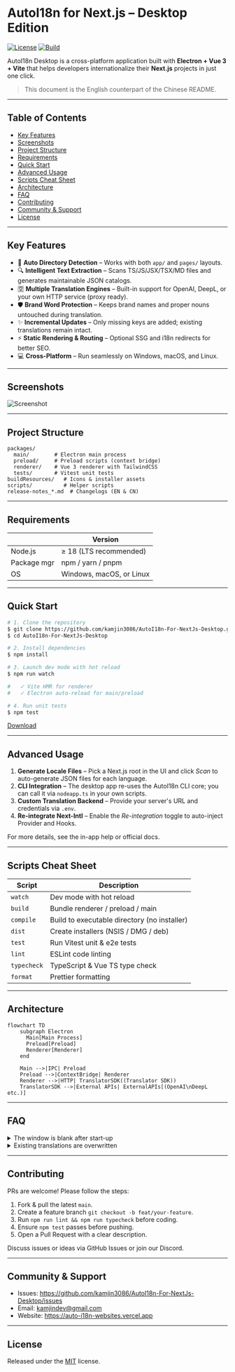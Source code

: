 # AutoI18n for Next.js – Desktop Edition

[![License](https://img.shields.io/badge/License-MIT-green.svg)](./LICENSE)
[![Build](https://img.shields.io/github/actions/workflow/status/kamjin3086/AutoI18n-For-NextJs-Desktop/build.yaml?branch=main&label=build)](https://github.com/kamjin3086/AutoI18n-For-NextJs-Desktop/actions)

AutoI18n Desktop is a cross-platform application built with **Electron + Vue 3 + Vite** that helps developers internationalize their **Next.js** projects in just one click.

> This document is the English counterpart of the Chinese README.

---

## Table of Contents

- [Key Features](#key-features)
- [Screenshots](#screenshots)
- [Project Structure](#project-structure)
- [Requirements](#requirements)
- [Quick Start](#quick-start)
- [Advanced Usage](#advanced-usage)
- [Scripts Cheat Sheet](#scripts-cheat-sheet)
- [Architecture](#architecture)
- [FAQ](#faq)
- [Contributing](#contributing)
- [Community & Support](#community--support)
- [License](#license)

---

## Key Features

- 🚀 **Auto Directory Detection** – Works with both `app/` and `pages/` layouts.
- 🔍 **Intelligent Text Extraction** – Scans TS/JS/JSX/TSX/MD files and generates maintainable JSON catalogs.
- 🈳 **Multiple Translation Engines** – Built-in support for OpenAI, DeepL, or your own HTTP service (proxy ready).
- 🛡 **Brand Word Protection** – Keeps brand names and proper nouns untouched during translation.
- ✨ **Incremental Updates** – Only missing keys are added; existing translations remain intact.
- ⚡️ **Static Rendering & Routing** – Optional SSG and i18n redirects for better SEO.
- 💻 **Cross-Platform** – Run seamlessly on Windows, macOS, and Linux.

---

## Screenshots

![Screenshot](./assets/screenshot.png)

---

## Project Structure

```text
packages/
  main/        # Electron main process
  preload/     # Preload scripts (context bridge)
  renderer/    # Vue 3 renderer with TailwindCSS
  tests/       # Vitest unit tests
buildResources/   # Icons & installer assets
scripts/          # Helper scripts
release-notes_*.md  # Changelogs (EN & CN)
```

---

## Requirements

|            | Version |
|------------|---------|
| Node.js    | ≥ 18 (LTS recommended) |
| Package mgr| npm / yarn / pnpm |
| OS         | Windows, macOS, or Linux |

---

## Quick Start

```bash
# 1. Clone the repository
$ git clone https://github.com/kamjin3086/AutoI18n-For-NextJs-Desktop.git
$ cd AutoI18n-For-NextJs-Desktop

# 2. Install dependencies
$ npm install

# 3. Launch dev mode with hot reload
$ npm run watch

#   ✓ Vite HMR for renderer
#   ✓ Electron auto-reload for main/preload

# 4. Run unit tests
$ npm test
```


[Download](https://auto-i18n-websites.vercel.app/download)


---

## Advanced Usage

1. **Generate Locale Files** – Pick a Next.js root in the UI and click *Scan* to auto-generate JSON files for each language.
2. **CLI Integration** – The desktop app re-uses the AutoI18n CLI core; you can call it via `nodeapp.ts` in your own scripts.
3. **Custom Translation Backend** – Provide your server's URL and credentials via `.env`.
4. **Re-integrate Next-Intl** – Enable the *Re-integration* toggle to auto-inject Provider and Hooks.

For more details, see the in-app help or official docs.

---

## Scripts Cheat Sheet

| Script       | Description |
|--------------|-------------|
| `watch`      | Dev mode with hot reload |
| `build`      | Bundle renderer / preload / main |
| `compile`    | Build to executable directory (no installer) |
| `dist`       | Create installers (NSIS / DMG / deb) |
| `test`       | Run Vitest unit & e2e tests |
| `lint`       | ESLint code linting |
| `typecheck`  | TypeScript & Vue TS type check |
| `format`     | Prettier formatting |

---

## Architecture

```mermaid
flowchart TD
    subgraph Electron
      Main[Main Process]
      Preload[Preload]
      Renderer[Renderer]
    end

    Main -->|IPC| Preload
    Preload -->|ContextBridge| Renderer
    Renderer -->|HTTP| TranslatorSDK((Translator SDK))
    TranslatorSDK -->|External APIs| ExternalAPIs[(OpenAI\nDeepL etc.)]
```

---

## FAQ

<details>
<summary>The window is blank after start-up</summary>
Ensure you have Node.js ≥ 18 and no company proxy blocks electron. Run `npm run watch` and check the console for errors.
</details>

<details>
<summary>Existing translations are overwritten</summary>
The app performs *incremental merge* by default. Confirm no duplicate keys or disable the *overwrite* option.
</details>

---

## Contributing

PRs are welcome! Please follow the steps:

1. Fork & pull the latest `main`.
2. Create a feature branch `git checkout -b feat/your-feature`.
3. Run `npm run lint && npm run typecheck` before coding.
4. Ensure `npm test` passes before pushing.
5. Open a Pull Request with a clear description.

Discuss issues or ideas via GitHub Issues or join our Discord.

---

## Community & Support

- Issues: <https://github.com/kamjin3086/AutoI18n-For-NextJs-Desktop/issues>
- Email:  kamjindev@gmail.com
- Website: https://auto-i18n-websites.vercel.app

---

## License

Released under the [MIT](./LICENSE) license. 